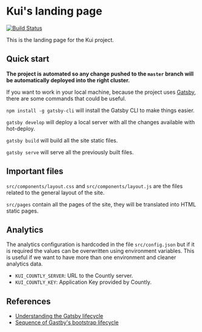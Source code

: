 # Kui's landing page

[![Build Status](https://travis.ibm.com/ETX/kui-landing.svg?token=xyzxnZp9ALxp71M92JLp&branch=master)](https://travis.ibm.com/ETX/kui-landing)

This is the landing page for the Kui project.

## Quick start

**The project is automated so any change pushed to the `master` branch will be automatically deployed into the right cluster.**

If you want to work in your local machine, because the project uses [Gatsby](https://www.gatsbyjs.org/), there are some commands that could be useful.

`npm install -g gatsby-cli` will install the Gatsby CLI to make things easier.

`gatsby develop` will deploy a local server with all the changes available with hot-deploy.

`gatsby build` will build all the site static files.

`gatsby serve` will serve all the previously built files.

## Important files

`src/components/layout.css` and `src/components/layout.js` are the files related to the general layout of the site.

`src/pages` contain all the pages of the site, they will be translated into HTML static pages.

## Analytics

The analytics configuration is hardcoded in the file `src/config.json` but if it is required the values can be overwritten using environment variables. This is useful if we want to have more than one environment and cleaner analytics data.

* `KUI_COUNTLY_SERVER`: URL to the Countly server.
* `KUI_COUNTLY_KEY`: Application Key provided by Countly.

## References

* [Understanding the Gatsby lifecycle](https://www.narative.co/articles/understanding-the-gatsby-lifecycle)
* [Sequence of Gastby's bootstrap lifecycle](https://gist.github.com/sw-yx/09306ec03df7b4cd8e7469bb74c078fb)

